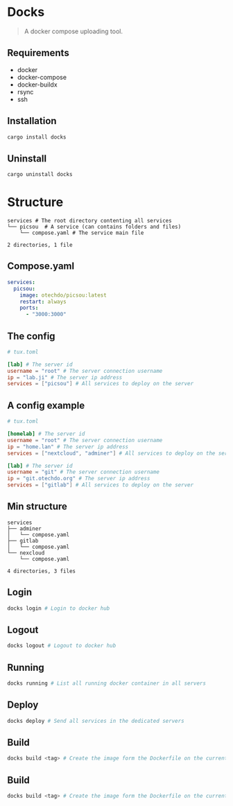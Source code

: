# Docks

> A docker compose uploading tool.

## Requirements

- docker
- docker-compose
- docker-buildx
- rsync
- ssh

## Installation

```bash
cargo install docks
```

## Uninstall

```bash
cargo uninstall docks
```

# Structure

```text
services # The root directory contenting all services
└── picsou  # A service (can contains folders and files) 
    └── compose.yaml # The service main file

2 directories, 1 file
```

## Compose.yaml

```yaml
services:
  picsou:
    image: otechdo/picsou:latest
    restart: always
    ports:
      - "3000:3000"
```

## The config

```toml
# tux.toml

[lab] # The server id
username = "root" # The server connection username
ip = "lab.ji" # The server ip address
services = ["picsou"] # All services to deploy on the server  
```

## A config example

```toml
# tux.toml

[homelab] # The server id
username = "root" # The server connection username
ip = "home.lan" # The server ip address
services = ["nextcloud", "adminer"] # All services to deploy on the server

[lab] # The server id
username = "git" # The server connection username
ip = "git.otechdo.org" # The server ip address
services = ["gitlab"] # All services to deploy on the server  
```

## Min structure

```text
services
├── adminer
│   └── compose.yaml
├── gitlab
│   └── compose.yaml
└── nexcloud
    └── compose.yaml

4 directories, 3 files
```

## Login

```bash
docks login # Login to docker hub
```

## Logout

```bash
docks logout # Logout to docker hub
```

## Running

```bash
docks running # List all running docker container in all servers
```

## Deploy

```bash
docks deploy # Send all services in the dedicated servers
```

## Build

```bash
docks build <tag> # Create the image form the Dockerfile on the current directory
```

## Build

```bash
docks build <tag> # Create the image form the Dockerfile on the current directory
```
